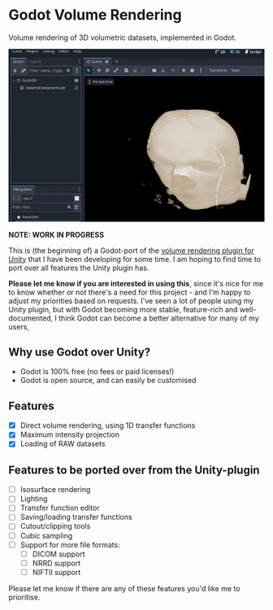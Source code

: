 # Godot Volume Rendering

Volume rendering of 3D volumetric datasets, implemented in Godot.

![alt tag](media/screenshot1.jpg)

**NOTE: WORK IN PROGRESS**

This is (the beginning of) a Godot-port of the [volume rendering plugin for Unity](https://github.com/mlavik1/UnityVolumeRendering) that I have been developing for some time.
I am hoping to find time to port over all features the Unity plugin has.

**Please let me know if you are interested in using this**, since it's nice for me to know whether or not there's a need for this project - and I'm happy to adjust my priorities based on requests.
I've seen a lot of people using my Unity plugin, but with Godot becoming more stable, feature-rich and well-documented, I think Godot can become a better alternative for many of my users,

## Why use Godot over Unity?

- Godot is 100% free (no fees or paid licenses!)
- Godot is open source, and can easily be customised

## Features
- [x] Direct volume rendering, using 1D transfer functions
- [x] Maximum intensity projection
- [x] Loading of RAW datasets

## Features to be ported over from the Unity-plugin
- [ ] Isosurface rendering
- [ ] Lighting
- [ ] Transfer function editor
- [ ] Saving/loading transfer functions
- [ ] Cutout/clipping tools
- [ ] Cubic sampling
- [ ] Support for more file formats:
    - [ ] DICOM support
    - [ ] NRRD support
    - [ ] NIFTII support

Please let me know if there are any of these features you'd like me to prioritise.
